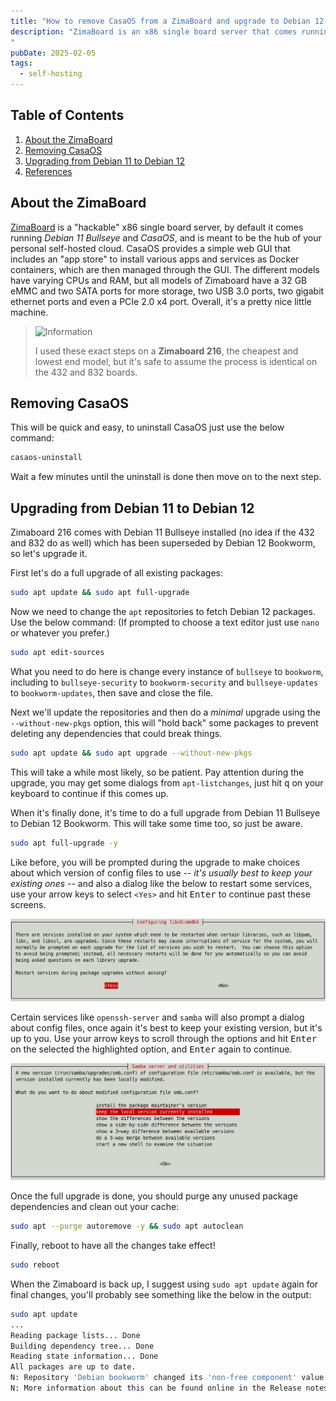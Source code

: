 ```yaml
---
title: "How to remove CasaOS from a ZimaBoard and upgrade to Debian 12 Bookworm"
description: "ZimaBoard is an x86 single board server that comes running Debian 11 Bullseye and CasaOS. It's a cool little machine, but after a few months I realizes I don't like CasaOS. Nothing against it, I'm just set in my way of doing things, and their GUI was limiting some of my options. In this post I'll explain how to remove CasaOS and then upgrade to the latest version of Debian.
"
pubDate: 2025-02-05
tags:
  - self-hosting
---
```


## Table of Contents

1. [About the ZimaBoard](#about)
2. [Removing CasaOS](#casaos)
3. [Upgrading from Debian 11 to Debian 12](#upgrade)
4. [References](#ref)

<div id='about'/>

## About the ZimaBoard

<a href="https://www.zimaspace.com/products/single-board-server" target="_blank">ZimaBoard</a> is a "hackable" x86 single board server, by default it comes running _Debian 11 Bullseye_ and _CasaOS_, and is meant to be the hub of your personal self-hosted cloud. CasaOS provides a simple web GUI that includes an "app store" to install various apps and services as Docker containers, which are then managed through the GUI. The different models have varying CPUs and RAM, but all models of Zimaboard have a 32 GB eMMC and two SATA ports for more storage, two USB 3.0 ports, two gigabit ethernet ports and even a PCIe 2.0 x4 port. Overall, it's a pretty nice little machine.

> <img src="/assets/info.svg" class="info" loading="lazy" decoding="async" alt="Information">
>
> I used these exact steps on a **Zimaboard 216**, the cheapest and lowest end model, but it's safe to assume the process is identical on the 432 and 832 boards.

<div id='casaos'/>

## Removing CasaOS

This will be quick and easy, to uninstall CasaOS just use the below command:

```bash
casaos-uninstall
```

Wait a few minutes until the uninstall is done then move on to the next step.

<div id='upgrade'/>

## Upgrading from Debian 11 to Debian 12

Zimaboard 216 comes with Debian 11 Bullseye installed (no idea if the 432 and 832 do as well) which has been superseded by Debian 12 Bookworm, so let's upgrade it.

First let's do a full upgrade of all existing packages:

```bash
sudo apt update && sudo apt full-upgrade
```

Now we need to change the `apt` repositories to fetch Debian 12 packages. Use the below command: (If prompted to choose a text editor just use `nano` or whatever you prefer.)

```bash
sudo apt edit-sources
```

What you need to do here is change every instance of `bullseye` to `bookworm`, including to `bullseye-security` to `bookworm-security` and `bullseye-updates` to `bookworm-updates`, then save and close the file.

Next we'll update the repositories and then do a _minimal_ upgrade using the `--without-new-pkgs` option, this will "hold back" some packages to prevent deleting any dependencies that could break things.

```bash
sudo apt update && sudo apt upgrade --without-new-pkgs
```

This will take a while most likely, so be patient. Pay attention during the upgrade, you may get some dialogs from `apt-listchanges`, just hit <kbd>q</kbd> on your keyboard to continue if this comes up.

When it's finally done, it's time to do a full upgrade from Debian 11 Bullseye to Debian 12 Bookworm. This will take some time too, so just be aware.

```bash
sudo apt full-upgrade -y
```

Like before, you will be prompted during the upgrade to make choices about which version of config files to use -- _it's usually best to keep your existing ones_ -- and also a dialog like the below to restart some services, use your arrow keys to select `<Yes>` and hit <kbd>Enter</kbd> to continue past these screens.

![Prompt to restart certain services during upgrade from Debian 11 to Debian 12.](../../img/blog/zimaboard-upgrade1.png 'Prompt to restart certain services during upgrade from Debian 11 to Debian 12')

Certain services like `openssh-server` and `samba` will also prompt a dialog about config files, once again it's best to keep your existing version, but it's up to you. Use your arrow keys to scroll through the options and hit <kbd>Enter</kbd> on the selected the highlighted option, and <kbd>Enter</kbd> again to continue.

![Prompt asking which version of SMB config file to keep.](../../img/blog/zimaboard-upgrade2.png 'Prompt asking which version of SMB config file to keep')

Once the full upgrade is done, you should purge any unused package dependencies and clean out your cache:

```bash
sudo apt --purge autoremove -y && sudo apt autoclean
```

Finally, reboot to have all the changes take effect!

```bash
sudo reboot
```

When the Zimaboard is back up, I suggest using `sudo apt update` again for final changes, you'll probably see something like the below in the output:

```bash
sudo apt update
...
Reading package lists... Done
Building dependency tree... Done
Reading state information... Done
All packages are up to date.
N: Repository 'Debian bookworm' changed its 'non-free component' value from 'non-free' to 'non-free non-free-firmware'
N: More information about this can be found online in the Release notes at: https://www.debian.org/releases/bookworm/amd64/release-notes/ch-information.html#non-free-split
```

